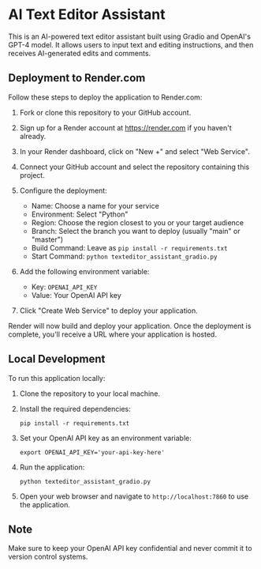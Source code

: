 # AI Text Editor Assistant

This is an AI-powered text editor assistant built using Gradio and OpenAI's GPT-4 model. It allows users to input text and editing instructions, and then receives AI-generated edits and comments.

## Deployment to Render.com

Follow these steps to deploy the application to Render.com:

1. Fork or clone this repository to your GitHub account.

2. Sign up for a Render account at https://render.com if you haven't already.

3. In your Render dashboard, click on "New +" and select "Web Service".

4. Connect your GitHub account and select the repository containing this project.

5. Configure the deployment:
   - Name: Choose a name for your service
   - Environment: Select "Python"
   - Region: Choose the region closest to you or your target audience
   - Branch: Select the branch you want to deploy (usually "main" or "master")
   - Build Command: Leave as `pip install -r requirements.txt`
   - Start Command: `python texteditor_assistant_gradio.py`

6. Add the following environment variable:
   - Key: `OPENAI_API_KEY`
   - Value: Your OpenAI API key

7. Click "Create Web Service" to deploy your application.

Render will now build and deploy your application. Once the deployment is complete, you'll receive a URL where your application is hosted.

## Local Development

To run this application locally:

1. Clone the repository to your local machine.

2. Install the required dependencies:
   ```
   pip install -r requirements.txt
   ```

3. Set your OpenAI API key as an environment variable:
   ```
   export OPENAI_API_KEY='your-api-key-here'
   ```

4. Run the application:
   ```
   python texteditor_assistant_gradio.py
   ```

5. Open your web browser and navigate to `http://localhost:7860` to use the application.

## Note

Make sure to keep your OpenAI API key confidential and never commit it to version control systems.
